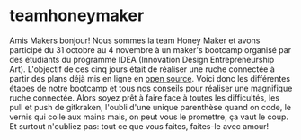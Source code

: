 # teamhoneymaker

Amis Makers bonjour!
Nous sommes la team Honey Maker et avons participé du 31 octobre au 4 novembre à un maker's bootcamp organisé par des étudiants du programme IDEA (Innovation Design Entrepreneurship Art). L'objectif de ces cinq jours était de réaliser une ruche connectée à partir des plans déjà mis en ligne en [open source](http://opensourcebeehives.net/). Voici donc les différentes étapes de notre bootcamp et tous nos conseils pour réaliser une magnifique ruche connectée.
Alors soyez prêt à faire face à toutes les difficultés, les pull et push de gitkraken, l'oubli d'une unique parenthèse quand on code, le vernis qui colle aux mains mais, on peut vous le promettre, ça vaut le coup. Et surtout n'oubliez pas: tout ce que vous faites, faites-le avec amour!
